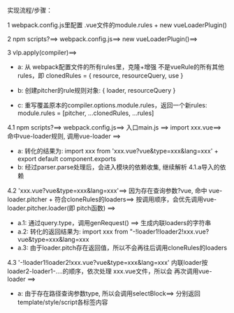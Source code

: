 
实现流程/步骤：

1 webpack.config.js里配置 .vue文件的module.rules + new vueLoaderPlugin()

2 npm scripts?==> webpack.config.js==> new vueLoaderPlugin()==>

3 vlp.apply(compiler)==> 
  - a: 从 webpack配置文件的所有rules里，克隆+增强 不是vueRule的所有其他rules，即 clonedRules = { resource, resourceQuery, use }

  - b: 创建pitcher的rule规则对象: { loader, resourceQuery }
  - c: 重写覆盖原本的compiler.options.module.rules，返回一个新rules:
      module.rules = [pitcher, ...clonedRules, ...rules]


4.1 npm scripts?==> webpack.config.js==> 入口main.js ==> import xxx.vue==> 命中vue-loader规则, 调用vue-loader ==>
  - a: 转化的结果为: import xxx from 'xxx.vue?vue&type=xxx&lang=xxx' + export default component.exports
  - b: 经过parser.parse处理后，会进入模块的依赖收集, 继续解析 4.1.a导入的依赖


4.2 'xxx.vue?vue&type=xxx&lang=xxx'==> 因为存在查询参数?vue, 命中 vue-loader.pitcher + 符合cloneRules的loaders==> 按调用顺序，会优先调用vue-loader.pitcher.loader(即 pitch函数) ==>
  - a.1: 通过query.type，调用genRequest() ==> 生成内联loaders的字符串
  - a.2: 转化的返回结果为: import xxx from "-!loader1!loader2!xxx.vue?vue&type=xxx&lang=xxx
   - a.3: 由于loader.pitch存在返回值，所以不会再往后调用cloneRules的loaders


4.3 '-!loader1!loader2!xxx.vue?vue&type=xxx&lang=xxx' 内联loader按loader2-loader1-....的顺序，依次处理 xxx.vue文件，所以会 再次调用vue-loader ==>
  - a: 由于存在路径查询参数type, 所以会调用selectBlock==> 分别返回 template/style/script各标签内容




 





















